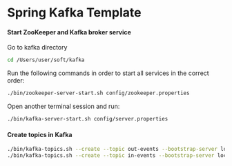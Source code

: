 # Spring Kafka Template

#### Start ZooKeeper and Kafka broker service
Go to kafka directory
```bash
cd /Users/user/soft/kafka
```

Run the following commands in order to start all services in the correct order:
```bash
./bin/zookeeper-server-start.sh config/zookeeper.properties
```

Open another terminal session and run:
```bash
./bin/kafka-server-start.sh config/server.properties
```
#### Create topics in Kafka
```bash
./bin/kafka-topics.sh --create --topic out-events --bootstrap-server localhost:9092 --partitions 10
./bin/kafka-topics.sh --create --topic in-events --bootstrap-server localhost:9092 --partitions 10
```